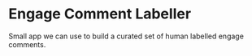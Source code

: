 # Engage Comment Labeller

Small app we can use to build a curated set of human labelled engage comments.
